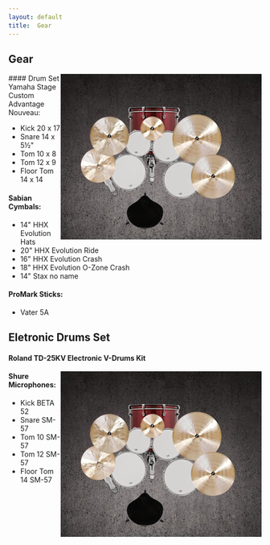 ```yaml
---
layout: default
title:  Gear
---
```


## Gear

<img class="photo" style="float:right;" src="image/zestaw.jpg" />
#### Drum Set Yamaha Stage Custom Advantage Nouveau:

* Kick 20 x 17
* Snare 14 x 5½"
* Tom 10 x 8 
* Tom 12 x 9
* Floor Tom 14 x 14

#### Sabian Cymbals:

* 14" HHX Evolution Hats 
* 20" HHX Evolution Ride 
* 16" HHX Evolution Crash 
* 18" HHX Evolution O-Zone Crash 
* 14" Stax no name 

#### ProMark Sticks:

* Vater 5A

## Eletronic Drums Set

#### Roland TD-25KV Electronic V-Drums Kit

<img class="photo" style="float:right;" src="image/zestaw.jpg" />

#### Shure Microphones:

* Kick BETA 52
* Snare SM-57
* Tom 10 SM-57
* Tom 12 SM-57
* Floor Tom 14 SM-57

